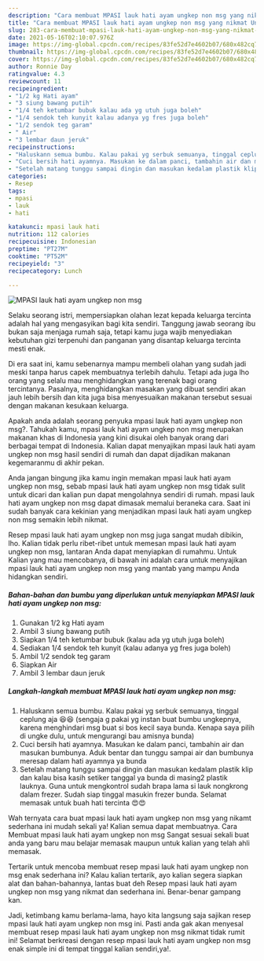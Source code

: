 ```yaml
---
description: "Cara membuat MPASI lauk hati ayam ungkep non msg yang nikmat Untuk Jualan"
title: "Cara membuat MPASI lauk hati ayam ungkep non msg yang nikmat Untuk Jualan"
slug: 283-cara-membuat-mpasi-lauk-hati-ayam-ungkep-non-msg-yang-nikmat-untuk-jualan
date: 2021-05-16T02:10:07.976Z
image: https://img-global.cpcdn.com/recipes/83fe52d7e4602b07/680x482cq70/mpasi-lauk-hati-ayam-ungkep-non-msg-foto-resep-utama.jpg
thumbnail: https://img-global.cpcdn.com/recipes/83fe52d7e4602b07/680x482cq70/mpasi-lauk-hati-ayam-ungkep-non-msg-foto-resep-utama.jpg
cover: https://img-global.cpcdn.com/recipes/83fe52d7e4602b07/680x482cq70/mpasi-lauk-hati-ayam-ungkep-non-msg-foto-resep-utama.jpg
author: Ronnie Day
ratingvalue: 4.3
reviewcount: 11
recipeingredient:
- "1/2 kg Hati ayam"
- "3 siung bawang putih"
- "1/4 teh ketumbar bubuk kalau ada yg utuh juga boleh"
- "1/4 sendok teh kunyit kalau adanya yg fres juga boleh"
- "1/2 sendok teg garam"
- " Air"
- "3 lembar daun jeruk"
recipeinstructions:
- "Haluskann semua bumbu. Kalau pakai yg serbuk semuanya, tinggal ceplung aja 😆😆 (sengaja g pakai yg instan buat bumbu ungkepnya, karena menghindari msg buat si bos kecil saya bunda. Kenapa saya pilih di ungke dulu, untuk mengurangi bau amisnya bunda)"
- "Cuci bersih hati ayamnya. Masukan ke dalam panci, tambahin air dan masukan bumbunya. Aduk bentar dan tunggu sampai air dan bumbunya meresap dalam hati ayamnya ya bunda"
- "Setelah matang tunggu sampai dingin dan masukan kedalam plastik klip dan kalau bisa kasih setiker tanggal ya bunda di masing2 plastik lauknya. Guna untuk mengkontrol sudah brapa lama si lauk nongkrong dalam frezer. Sudah siap tinggal masukin frezer bunda. Selamat memasak untuk buah hati tercinta 😍😍"
categories:
- Resep
tags:
- mpasi
- lauk
- hati

katakunci: mpasi lauk hati 
nutrition: 112 calories
recipecuisine: Indonesian
preptime: "PT27M"
cooktime: "PT52M"
recipeyield: "3"
recipecategory: Lunch

---
```



![MPASI lauk hati ayam ungkep non msg](https://img-global.cpcdn.com/recipes/83fe52d7e4602b07/680x482cq70/mpasi-lauk-hati-ayam-ungkep-non-msg-foto-resep-utama.jpg)

Selaku seorang istri, mempersiapkan olahan lezat kepada keluarga tercinta adalah hal yang mengasyikan bagi kita sendiri. Tanggung jawab seorang ibu bukan saja menjaga rumah saja, tetapi kamu juga wajib menyediakan kebutuhan gizi terpenuhi dan panganan yang disantap keluarga tercinta mesti enak.

Di era  saat ini, kamu sebenarnya mampu membeli olahan yang sudah jadi meski tanpa harus capek membuatnya terlebih dahulu. Tetapi ada juga lho orang yang selalu mau menghidangkan yang terenak bagi orang tercintanya. Pasalnya, menghidangkan masakan yang dibuat sendiri akan jauh lebih bersih dan kita juga bisa menyesuaikan makanan tersebut sesuai dengan makanan kesukaan keluarga. 



Apakah anda adalah seorang penyuka mpasi lauk hati ayam ungkep non msg?. Tahukah kamu, mpasi lauk hati ayam ungkep non msg merupakan makanan khas di Indonesia yang kini disukai oleh banyak orang dari berbagai tempat di Indonesia. Kalian dapat menyajikan mpasi lauk hati ayam ungkep non msg hasil sendiri di rumah dan dapat dijadikan makanan kegemaranmu di akhir pekan.

Anda jangan bingung jika kamu ingin memakan mpasi lauk hati ayam ungkep non msg, sebab mpasi lauk hati ayam ungkep non msg tidak sulit untuk dicari dan kalian pun dapat mengolahnya sendiri di rumah. mpasi lauk hati ayam ungkep non msg dapat dimasak memalui beraneka cara. Saat ini sudah banyak cara kekinian yang menjadikan mpasi lauk hati ayam ungkep non msg semakin lebih nikmat.

Resep mpasi lauk hati ayam ungkep non msg juga sangat mudah dibikin, lho. Kalian tidak perlu ribet-ribet untuk memesan mpasi lauk hati ayam ungkep non msg, lantaran Anda dapat menyiapkan di rumahmu. Untuk Kalian yang mau mencobanya, di bawah ini adalah cara untuk menyajikan mpasi lauk hati ayam ungkep non msg yang mantab yang mampu Anda hidangkan sendiri.

<!--inarticleads1-->

##### Bahan-bahan dan bumbu yang diperlukan untuk menyiapkan MPASI lauk hati ayam ungkep non msg:

1. Gunakan 1/2 kg Hati ayam
1. Ambil 3 siung bawang putih
1. Siapkan 1/4 teh ketumbar bubuk (kalau ada yg utuh juga boleh)
1. Sediakan 1/4 sendok teh kunyit (kalau adanya yg fres juga boleh)
1. Ambil 1/2 sendok teg garam
1. Siapkan  Air
1. Ambil 3 lembar daun jeruk




<!--inarticleads2-->

##### Langkah-langkah membuat MPASI lauk hati ayam ungkep non msg:

1. Haluskann semua bumbu. Kalau pakai yg serbuk semuanya, tinggal ceplung aja 😆😆 (sengaja g pakai yg instan buat bumbu ungkepnya, karena menghindari msg buat si bos kecil saya bunda. Kenapa saya pilih di ungke dulu, untuk mengurangi bau amisnya bunda)
1. Cuci bersih hati ayamnya. Masukan ke dalam panci, tambahin air dan masukan bumbunya. Aduk bentar dan tunggu sampai air dan bumbunya meresap dalam hati ayamnya ya bunda
1. Setelah matang tunggu sampai dingin dan masukan kedalam plastik klip dan kalau bisa kasih setiker tanggal ya bunda di masing2 plastik lauknya. Guna untuk mengkontrol sudah brapa lama si lauk nongkrong dalam frezer. Sudah siap tinggal masukin frezer bunda. Selamat memasak untuk buah hati tercinta 😍😍




Wah ternyata cara buat mpasi lauk hati ayam ungkep non msg yang nikamt sederhana ini mudah sekali ya! Kalian semua dapat membuatnya. Cara Membuat mpasi lauk hati ayam ungkep non msg Sangat sesuai sekali buat anda yang baru mau belajar memasak maupun untuk kalian yang telah ahli memasak.

Tertarik untuk mencoba membuat resep mpasi lauk hati ayam ungkep non msg enak sederhana ini? Kalau kalian tertarik, ayo kalian segera siapkan alat dan bahan-bahannya, lantas buat deh Resep mpasi lauk hati ayam ungkep non msg yang nikmat dan sederhana ini. Benar-benar gampang kan. 

Jadi, ketimbang kamu berlama-lama, hayo kita langsung saja sajikan resep mpasi lauk hati ayam ungkep non msg ini. Pasti anda gak akan menyesal membuat resep mpasi lauk hati ayam ungkep non msg nikmat tidak rumit ini! Selamat berkreasi dengan resep mpasi lauk hati ayam ungkep non msg enak simple ini di tempat tinggal kalian sendiri,ya!.

